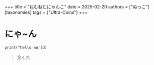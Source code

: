 +++
title = "ねむねむにゃんこ"
date = 2025-02-20
authors = ["ぬっこ"]
[taxonomies]
tags = ["Ultra-Coins"]
+++

# にゃ~ん

```
print("hello world)
```

> 金くれ

